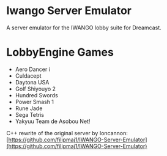 # Iwango Server Emulator

A server emulator for the IWANGO lobby suite for Dreamcast.

# LobbyEngine Games

* Aero Dancer i
* Culdacept
* Daytona USA
* Golf Shiyouyo 2
* Hundred Swords
* Power Smash 1
* Rune Jade
* Sega Tetris
* Yakyuu Team de Asobou Net!

C++ rewrite of the original server by Ioncannon:
[https://github.com/filipmaj1/IWANGO-Server-Emulator](https://github.com/filipmaj1/IWANGO-Server-Emulator)